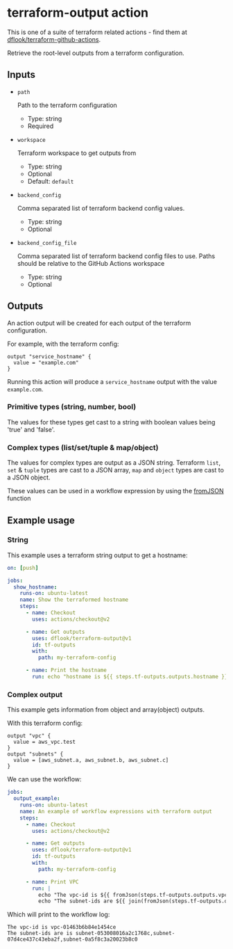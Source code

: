 # terraform-output action

This is one of a suite of terraform related actions - find them at [dflook/terraform-github-actions](https://github.com/dflook/terraform-github-actions).

Retrieve the root-level outputs from a terraform configuration.

## Inputs

* `path`

  Path to the terraform configuration

  - Type: string
  - Required

* `workspace`

  Terraform workspace to get outputs from

  - Type: string
  - Optional
  - Default: `default`

* `backend_config`

  Comma separated list of terraform backend config values.

  - Type: string
  - Optional

* `backend_config_file`

  Comma separated list of terraform backend config files to use.
  Paths should be relative to the GitHub Actions workspace

  - Type: string
  - Optional

## Outputs

An action output will be created for each output of the terraform configuration.

For example, with the terraform config:
```hcl
output "service_hostname" {
  value = "example.com"
}
```

Running this action will produce a `service_hostname` output with the value `example.com`.

### Primitive types (string, number, bool)

The values for these types get cast to a string with boolean values being 'true' and 'false'.

### Complex types (list/set/tuple & map/object)

The values for complex types are output as a JSON string. Terraform `list`, `set` & `tuple` types are cast to a JSON array, `map` and `object` types are cast to a JSON object.

These values can be used in a workflow expression by using the [fromJSON](https://docs.github.com/en/actions/reference/context-and-expression-syntax-for-github-actions#fromjson) function

## Example usage

### String

This example uses a terraform string output to get a hostname:

```yaml
on: [push]

jobs:
  show_hostname:
    runs-on: ubuntu-latest
    name: Show the terraformed hostname
    steps:
      - name: Checkout
        uses: actions/checkout@v2

      - name: Get outputs
        uses: dflook/terraform-output@v1
        id: tf-outputs
        with:
          path: my-terraform-config

      - name: Print the hostname
        run: echo "hostname is ${{ steps.tf-outputs.outputs.hostname }}"
```

### Complex output

This example gets information from object and array(object) outputs.

With this terraform config:
```hcl
output "vpc" {
  value = aws_vpc.test
}
output "subnets" {
  value = [aws_subnet.a, aws_subnet.b, aws_subnet.c]
}
```

We can use the workflow:
```yaml
jobs:
  output_example:
    runs-on: ubuntu-latest
    name: An example of workflow expressions with terraform output
    steps:
      - name: Checkout
        uses: actions/checkout@v2

      - name: Get outputs
        uses: dflook/terraform-output@v1
        id: tf-outputs
        with:
          path: my-terraform-config

      - name: Print VPC
        run: |
          echo "The vpc-id is ${{ fromJson(steps.tf-outputs.outputs.vpc).id }}"
          echo "The subnet-ids are ${{ join(fromJson(steps.tf-outputs.outputs.subnets).*.id) }}"          
```

Which will print to the workflow log:
```
The vpc-id is vpc-01463b6b84e1454ce
The subnet-ids are is subnet-053008016a2c1768c,subnet-07d4ce437c43eba2f,subnet-0a5f8c3a20023b8c0
```
